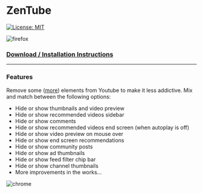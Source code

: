# ZenTube

[![License: MIT](https://img.shields.io/badge/License-MIT-yellow.svg)](https://opensource.org/licenses/MIT)

![firefox](https://raw.githubusercontent.com/inversepolarity/ZenTube/main/ff.png)

### [Download / Installation Instructions](https://github.com/inversepolarity/Even-Less-Addictive-Youtube/releases/tag/v1.0)

---

### Features

Remove some ([more](https://github.com/AlexisDrain/Less-Addictive-YouTube)) elements from Youtube to make it less addictive. Mix and match between the following options:

-   Hide or show thumbnails and video preview
-   Hide or show recommended videos sidebar
-   Hide or show comments
-   Hide or show recommended videos end screen (when autoplay is off)
-   Hide or show video preview on mouse over
-   Hide or show end screen recommendations
-   Hide or show community posts
-   Hide or show ad thumbnails
-   Hide or show feed filter chip bar
-   Hide or show channel thumbnails
-   More improvements in the works...

![chrome](https://raw.githubusercontent.com/inversepolarity/ZenTube/main/chrome.png)
